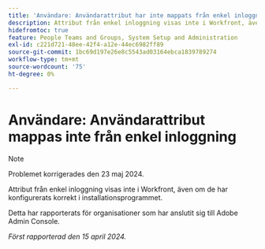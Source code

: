 ```yaml
---
title: 'Användare: Användarattribut har inte mappats från enkel inloggning'
description: Attribut från enkel inloggning visas inte i Workfront, även om de har konfigurerats korrekt i installationsprogrammet.
hidefromtoc: true
feature: People Teams and Groups, System Setup and Administration
exl-id: c221d721-48ee-42f4-a12e-44ec6982ff89
source-git-commit: 1bc69d197e26e8c5543ad03164ebca1839789274
workflow-type: tm+mt
source-wordcount: '75'
ht-degree: 0%

---
```


# Användare: Användarattribut mappas inte från enkel inloggning

>[!NOTE]
>
>Problemet korrigerades den 23 maj 2024.

Attribut från enkel inloggning visas inte i Workfront, även om de har konfigurerats korrekt i installationsprogrammet.

Detta har rapporterats för organisationer som har anslutit sig till Adobe Admin Console.

_Först rapporterad den 15 april 2024._
